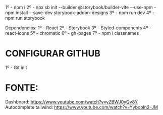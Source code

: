 1º - npm i
2º - npx sb init --builder @storybook/builder-vite --use-npm
    - npm install --save-dev storybook-addon-designs
3º - npm run dev
4º - npm run storybook




Dependencias:
1º - React
2º - Storybook
3º - Styled-components
4º - react-icons
5º - chromatic
6º - gh-pages
7º - npm i classnames

# CONFIGURAR GITHUB
1º - Git init


# FONTE:

Dashboard: https://www.youtube.com/watch?v=yZBWJ0yQv8Y
Autocomplete tailwind: https://www.youtube.com/watch?v=YybooIn2-JM